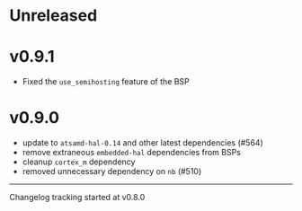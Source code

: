 # Unreleased

# v0.9.1

- Fixed the `use_semihosting` feature of the BSP 

# v0.9.0

- update to `atsamd-hal-0.14` and other latest dependencies (#564)
- remove extraneous `embedded-hal` dependencies from BSPs
- cleanup `cortex_m` dependency
- removed unnecessary dependency on `nb` (#510)

---

Changelog tracking started at v0.8.0
